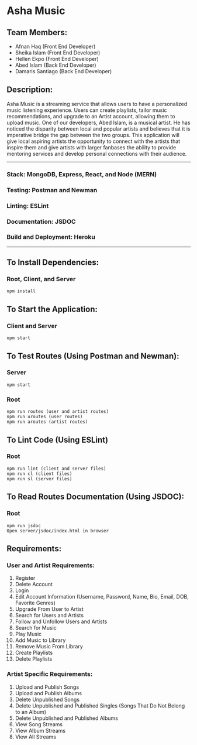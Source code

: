# Asha Music

## Team Members:
* Afnan Haq (Front End Developer) 
* Sheika Islam (Front End Developer)
* Hellen Ekpo (Front End Developer)
* Abed Islam (Back End Developer)
* Damaris Santiago (Back End Developer)

## Description:
Asha Music is a streaming service that allows users to have a personalized music listening experience. Users can create playlists, tailor music recommendations, and upgrade to an Artist account, allowing them to upload music. One of our developers, Abed Islam, is a musical artist. He has noticed the disparity between local and popular artists and believes that it is imperative bridge the gap between the two groups. This application will give local aspiring artists the opportunity to connect with the artists that inspire them and give artists with larger fanbases the ability to provide mentoring services and develop personal connections with their audience.

_________________
### Stack: MongoDB, Express, React, and Node (MERN)
### Testing: Postman and Newman
### Linting: ESLint
### Documentation: JSDOC
### Build and Deployment: Heroku
_________________
## To Install Dependencies:
### Root, Client, and Server
    npm install

## To Start the Application:
### Client and Server
    npm start

## To Test Routes (Using Postman and Newman):
### Server
    npm start

### Root
    npm run routes (user and artist routes)
    npm run uroutes (user routes)
    npm run aroutes (artist routes)

## To Lint Code (Using ESLint)
### Root
    npm run lint (client and server files)
    npm run cl (client files)
    npm run sl (server files)

## To Read Routes Documentation (Using JSDOC):
### Root
    npm run jsdoc
    Open server/jsdoc/index.html in browser

## Requirements:
### User and Artist Requirements:
1. Register
1. Delete Account
1. Login
1. Edit Account Information (Username, Password, Name, Bio, Email, DOB, Favorite Genres)
1. Upgrade From User to Artist
1. Search for Users and Artists
1. Follow and Unfollow Users and Artists
1. Search for Music
1. Play Music
1. Add Music to Library
1. Remove Music From Library
1. Create Playlists
1. Delete Playlists

### Artist Specific Requirements:
1. Upload and Publish Songs
1. Upload and Publish Albums
1. Delete Unpublished Songs
1. Delete Unpublished and Published Singles (Songs That Do Not Belong to an Album)
1. Delete Unpublished and Published Albums
1. View Song Streams
1. View Album Streams
1. View All Streams
